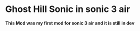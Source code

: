 # Ghost Hill Sonic in sonic 3 air
  **This Mod was my first mod for sonic 3 air and it is still in dev**
